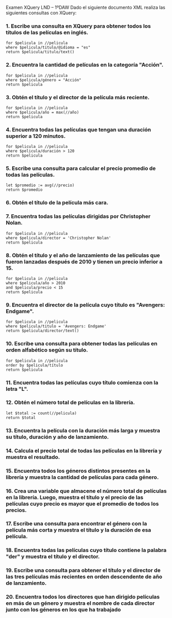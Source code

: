 Examen XQuery LND – 1ºDAW
Dado el siguiente documento XML realiza las siguientes consultas con XQuery:

### 1. Escribe una consulta en XQuery para obtener todos los títulos de las películas en inglés.

    for $pelicula in //pelicula
    where $pelicula/titulo/@idioma = "es"
    return $pelicula/titulo/text()

### 2. Encuentra la cantidad de películas en la categoría "Acción".

    for $pelicula in //pelicula
    where $pelicula/género = "Acción"
    return $pelicula

### 3. Obtén el título y el director de la película más reciente.

    for $pelicula in //pelicula
    where $pelicula/año = max(//año)
    return $pelicula

### 4. Encuentra todas las películas que tengan una duración superior a 120 minutos.

    for $pelicula in //pelicula
    where $pelicula/duración > 120
    return $pelicula

### 5. Escribe una consulta para calcular el precio promedio de todas las películas.

    let $promedio := avg(//precio)
    return $promedio

### 6. Obtén el título de la película más cara.



### 7. Encuentra todas las películas dirigidas por Christopher Nolan.

    for $pelicula in //pelicula
    where $pelicula/director = 'Christopher Nolan'
    return $pelicula

### 8. Obtén el título y el año de lanzamiento de las películas que fueron lanzadas después de 2010 y tienen un precio inferior a 15.

    for $pelicula in //pelicula
    where $pelicula/año > 2010 
    and $pelicula/precio < 15
    return $pelicula

### 9. Encuentra el director de la película cuyo título es "Avengers: Endgame".

    for $pelicula in //pelicula
    where $pelicula/titulo = 'Avengers: Endgame'
    return $pelicula/director/text()

### 10. Escribe una consulta para obtener todas las películas en orden alfabético según su título.

    for $pelicula in //pelicula
    order by $pelicula/título
    return $pelicula

### 11. Encuentra todas las películas cuyo título comienza con la letra "L".



### 12. Obtén el número total de películas en la librería.

    let $total := count(//pelicula)
    return $total

### 13. Encuentra la película con la duración más larga y muestra su título, duración y año de lanzamiento.

    

### 14. Calcula el precio total de todas las películas en la librería y muestra el resultado.

### 15. Encuentra todos los géneros distintos presentes en la librería y muestra la cantidad de películas para cada género.

### 16. Crea una variable que almacene el número total de películas en la librería. Luego, muestra el título y el precio de las películas cuyo precio es mayor que el promedio de todos los precios.

### 17. Escribe una consulta para encontrar el género con la película más corta y muestra el título y la duración de esa película.

### 18. Encuentra todas las películas cuyo título contiene la palabra "der" y muestra el título y el director.

### 19. Escribe una consulta para obtener el título y el director de las tres películas más recientes en orden descendente de año de lanzamiento.

### 20. Encuentra todos los directores que han dirigido películas en más de un género y muestra el nombre de cada director junto con los géneros en los que ha trabajado